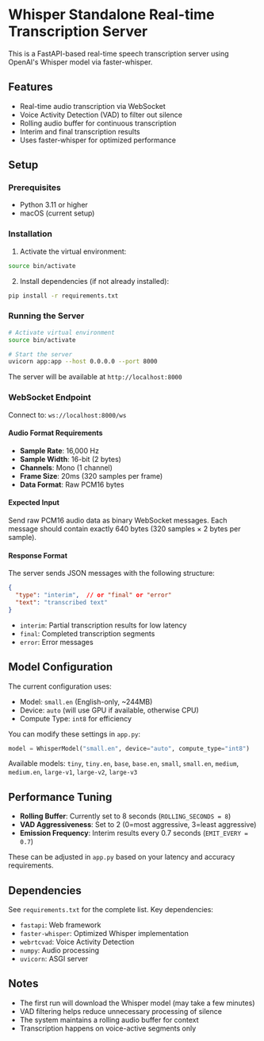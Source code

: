 # Whisper Standalone Real-time Transcription Server

This is a FastAPI-based real-time speech transcription server using OpenAI's Whisper model via faster-whisper.

## Features

- Real-time audio transcription via WebSocket
- Voice Activity Detection (VAD) to filter out silence
- Rolling audio buffer for continuous transcription
- Interim and final transcription results
- Uses faster-whisper for optimized performance

## Setup

### Prerequisites

- Python 3.11 or higher
- macOS (current setup)

### Installation

1. Activate the virtual environment:
```bash
source bin/activate
```

2. Install dependencies (if not already installed):
```bash
pip install -r requirements.txt
```

### Running the Server

```bash
# Activate virtual environment
source bin/activate

# Start the server
uvicorn app:app --host 0.0.0.0 --port 8000
```

The server will be available at `http://localhost:8000`

### WebSocket Endpoint

Connect to: `ws://localhost:8000/ws`

#### Audio Format Requirements

- **Sample Rate**: 16,000 Hz
- **Sample Width**: 16-bit (2 bytes)
- **Channels**: Mono (1 channel)
- **Frame Size**: 20ms (320 samples per frame)
- **Data Format**: Raw PCM16 bytes

#### Expected Input

Send raw PCM16 audio data as binary WebSocket messages. Each message should contain exactly 640 bytes (320 samples × 2 bytes per sample).

#### Response Format

The server sends JSON messages with the following structure:

```json
{
  "type": "interim",  // or "final" or "error"
  "text": "transcribed text"
}
```

- `interim`: Partial transcription results for low latency
- `final`: Completed transcription segments
- `error`: Error messages

## Model Configuration

The current configuration uses:
- Model: `small.en` (English-only, ~244MB)
- Device: `auto` (will use GPU if available, otherwise CPU)
- Compute Type: `int8` for efficiency

You can modify these settings in `app.py`:

```python
model = WhisperModel("small.en", device="auto", compute_type="int8")
```

Available models: `tiny`, `tiny.en`, `base`, `base.en`, `small`, `small.en`, `medium`, `medium.en`, `large-v1`, `large-v2`, `large-v3`

## Performance Tuning

- **Rolling Buffer**: Currently set to 8 seconds (`ROLLING_SECONDS = 8`)
- **VAD Aggressiveness**: Set to 2 (0=most aggressive, 3=least aggressive)
- **Emission Frequency**: Interim results every 0.7 seconds (`EMIT_EVERY = 0.7`)

These can be adjusted in `app.py` based on your latency and accuracy requirements.

## Dependencies

See `requirements.txt` for the complete list. Key dependencies:
- `fastapi`: Web framework
- `faster-whisper`: Optimized Whisper implementation
- `webrtcvad`: Voice Activity Detection
- `numpy`: Audio processing
- `uvicorn`: ASGI server

## Notes

- The first run will download the Whisper model (may take a few minutes)
- VAD filtering helps reduce unnecessary processing of silence
- The system maintains a rolling audio buffer for context
- Transcription happens on voice-active segments only